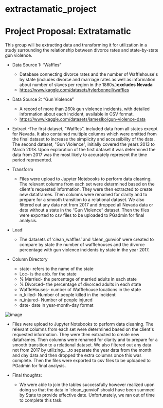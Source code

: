 # extractamatic_project
# Project Proposal: Extratamatic

This group will be extracting data and transforming it for utilization in a study surrounding the relationship between divorce rates and state-by-state gun violence.

- Data Source 1: “Waffles”
  - Database connecting divorce rates and the number of Wafflehouse's by state (includes divorce and marriage rates as well as information about number of slaves per region in the 1860s.)**excludes Nevada**
  - https://www.kaggle.com/datasets/tylerbonnell/waffles

- Data Source 2: “Gun Violence”
  - A record of more than 260k gun violence incidents, with detailed information about each incident, available in CSV format. 
  - https://www.kaggle.com/datasets/jameslko/gun-violence-data

- Extract
  -The first dataset, "Waffles", included data from all states except for Nevada. It also contained multiple columns which were omitted from the final dataset to increase the simplicity and accessibility of the data. 
The second dataset, "Gun Violence", initially covered the years 2013 to March 2018. Upon exploration of the first dataset it was determined the data from 2017 was the most likely to accurately represent the time period represented. 

- Transform
  - Files were upload to Jupyter Notebooks to perform data cleaning. The relevant columns from each set were determined based on the client's requested information. They were then extracted to create new dataframes. Then columns were renamed for clarity and to prepare for a smooth transition to a relational dataset. We also filtered out any data not from 2017 and dropped all Nevada data or data without a state in the “Gun Violence” dataset. Then the files were exported to csv files to be uploaded to PGadmin for final analysis.
  
- Load
  - The datasets of ‘clean_waffles’ and ‘clean_gunviol’ were created to compare by state the number of wafflehouses and the divorce percentage with gun violence incidents by state in the year 2017.
  
- Column Directory
  - state- refers to the name of the state
  - Loc- is the abb. for the state
  - % Married- the percentage of married adults in each state
  - % Divorced- the percentage of divorced adults in each state
  - WaffleHouses- number of Wafflehouse locations in the state
  - n_killed- Number of people killed in the incident
  - n_injured- Number of people injured 
  - date- date in year-month-day format
  
 ![image](https://user-images.githubusercontent.com/105026975/190540218-8fa8c486-e5d1-47c1-8f72-13bb00492e92.png)
 
  - Files were upload to Jupyter Notebooks to perform data cleaning. The relevant columns from each set were determined based on the client's requested information. They were then extracted to create new dataframes. Then columns were renamed for clarity and to prepare for a smooth transition to a relational dataset. We also filtered out any data not from 2017 by utilizing.....to separate the year data from the month and day data and then dropped the extra columns once this was complete. Then the files were exported to csv files to be uploaded to PGadmin for final analysis.

- Final thoughts:
  - We were able to join the tables successfully however realized upon doing so that the data in 'clean_gunviol' should have been summed by State to provide effective date. Unfortunately, we ran out of time to complete this task. 

